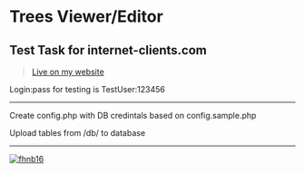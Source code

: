 # Trees Viewer/Editor
## Test Task for internet-clients.com

> [Live on my website](https://test.fhnb.ru/Trees/)

Login:pass for testing is TestUser:123456

---
Create config.php with DB credintals based on config.sample.php

Upload tables from /db/ to database

---
  [![fhnb16](https://img.shields.io/badge/Made_by_fhnb16-february_2023-445469.svg?style=plastic&labelColor=2a3441)](https://fhnb.ru/)